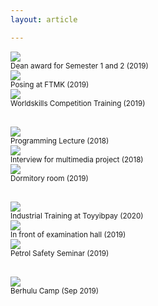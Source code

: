 ```yaml
---
layout: article

---
```


<div class="grid">

  <div class="cell cell--4" style="padding-right: 30px;">
    <div class="card">
      <div class="card__image">
        <img class="image" src="https://media.discordapp.net/attachments/920942335154589756/946076067305750638/dekan.jpg?width=421&height=562"/>
        <div class="overlay overlay--bottom">
          <small>Dean award for Semester 1 and 2 (2019)</small>
        </div>
      </div>
    </div>
  </div>

  <div class="cell cell--4" style="padding-right: 30px;">
    <div class="card">
      <div class="card__image">
        <img class="image" src="https://media.discordapp.net/attachments/920942335154589756/946076067066699826/pose-alone.jpg?width=421&height=562"/>
        <div class="overlay overlay--bottom">
          <small>Posing at FTMK (2019)</small>
        </div>
      </div>
    </div>
  </div>

  <div class="cell cell--4" style="padding-right: 30px;">
    <div class="card">
      <div class="card__image">
        <img class="image" src="https://media.discordapp.net/attachments/920942335154589756/946076067607748638/training.jpg?width=421&height=562"/>
        <div class="overlay overlay--bottom">
          <small>Worldskills Competition Training (2019)</small>
        </div>
      </div>
    </div>
  </div>
  
</div>

<div class="grid" style="padding-top: 30px;">

  <div class="cell cell--4" style="padding-right: 30px;">
    <div class="card">
      <div class="card__image">
        <img class="image" src="https://media.discordapp.net/attachments/920942335154589756/946560576673423467/lecture.jpg?width=421&height=562"/>
        <div class="overlay overlay--bottom">
          <small>Programming Lecture (2018)</small>
        </div>
      </div>
    </div>
  </div>

  <div class="cell cell--4" style="padding-right: 30px;">
    <div class="card">
      <div class="card__image">
        <img class="image" src="https://media.discordapp.net/attachments/920942335154589756/946560576874754048/interview-dentist.jpg?width=421&height=562"/>
        <div class="overlay overlay--bottom">
          <small>Interview for multimedia project (2018)</small>
        </div>
      </div>
    </div>
  </div>

  <div class="cell cell--4" style="padding-right: 30px;">
    <div class="card">
      <div class="card__image">
        <img class="image" src="https://media.discordapp.net/attachments/920942335154589756/946560577097039932/late-night.jpg?width=421&height=562"/>
        <div class="overlay overlay--bottom">
          <small>Dormitory room (2019)</small>
        </div>
      </div>
    </div>
  </div>
  
</div>

<div class="grid" style="padding-top: 30px;">

  <div class="cell cell--4" style="padding-right: 30px;">
    <div class="card">
      <div class="card__image">
        <img class="image" src="https://media.discordapp.net/attachments/920942335154589756/946560797868445716/industrial.jpg?width=891&height=668"/>
        <div class="overlay overlay--bottom">
          <small>Industrial Training at Toyyibpay (2020)</small>
        </div>
      </div>
    </div>
  </div>

  <div class="cell cell--4" style="padding-right: 30px;">
    <div class="card">
      <div class="card__image">
        <img class="image" src="https://media.discordapp.net/attachments/920942335154589756/946560798258528317/before-exam.jpg?width=891&height=668"/>
        <div class="overlay overlay--bottom">
          <small>In front of examination hall (2019)</small>
        </div>
      </div>
    </div>
  </div>

  <div class="cell cell--4" style="padding-right: 30px;">
    <div class="card">
      <div class="card__image">
        <img class="image" src="https://media.discordapp.net/attachments/920942335154589756/946560807506948096/kesedaran-petroleum.jpg?width=891&height=668"/>
        <div class="overlay overlay--bottom">
          <small>Petrol Safety Seminar (2019)</small>
        </div>
      </div>
    </div>
  </div>
  
</div>


  <div class="cell cell--4" style="padding-top: 30px; padding-right: 30px;">
    <div class="card">
      <div class="card__image">
        <img class="image" src="https://media.discordapp.net/attachments/920942335154589756/946560828478476308/berhulu.jpg?width=3000&height=1000"/>
        <div class="overlay overlay--bottom">
          <small>Berhulu Camp (Sep 2019)</small>
        </div>
      </div>
    </div>
  </div>